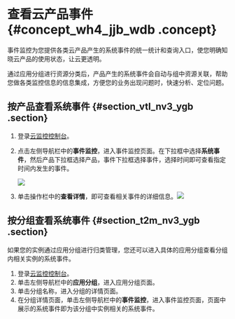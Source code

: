 # 查看云产品事件 {#concept_wh4_jjb_wdb .concept}

事件监控为您提供各类云产品产生的系统事件的统一统计和查询入口，使您明确知晓云产品的使用状态，让云更透明。

通过应用分组进行资源分类后，产品产生的系统事件会自动与组中资源关联，帮助您做各类监控信息的信息集成，方便您的业务出现问题时，快速分析、定位问题。

## 按产品查看系统事件 {#section_vtl_nv3_ygb .section}

1.  登录[云监控控制台](https://cms-intl.console.aliyun.com)。
2.  点击左侧导航栏中的**事件监控**，进入事件监控页面。在下拉框中选择**系统事件**，然后产品下拉框选择产品，事件下拉框选择事件，选择时间即可查看指定时间内发生的事件。

    ![](http://static-aliyun-doc.oss-cn-hangzhou.aliyuncs.com/assets/img/6167/15518437474910_zh-CN.png)

3.  单击操作栏中的**查看详情**，即可查看相关事件的详细信息。![](http://static-aliyun-doc.oss-cn-hangzhou.aliyuncs.com/assets/img/6167/15518437474911_zh-CN.png)

## 按分组查看系统事件 {#section_t2m_nv3_ygb .section}

如果您的实例通过应用分组进行归类管理，您还可以进入具体的应用分组查看分组内相关实例的系统事件。

1.  登录[云监控控制台](https://cms-intl.console.aliyun.com)。
2.  单击左侧导航栏中的**应用分组**，进入应用分组页面。
3.  单击分组名称，进入分组的详情页面。
4.  在分组详情页面，单击左侧导航栏中的**事件监控**，进入事件监控页面，页面中展示的系统事件即为该分组中实例相关的系统事件。

